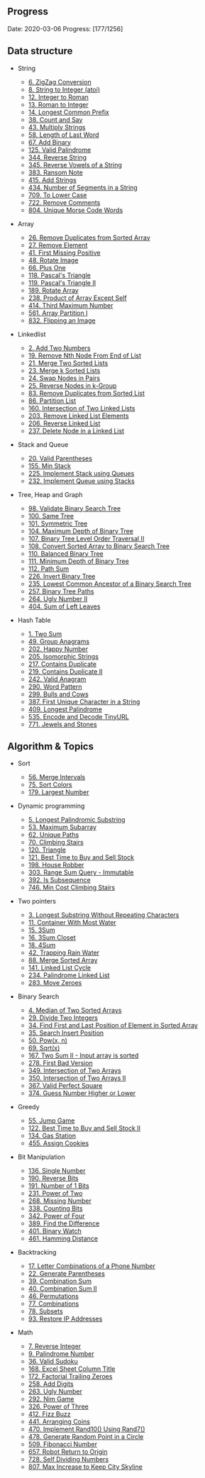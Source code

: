 ## Progress

Date: 2020-03-06
Progress: [177/1256]

## Data structure
  - String
    - [6. ZigZag Conversion](https://github.com/kaiCbs/Leetcode/blob/master/code/medium/zigzag-conversion.py)
    - [8. String to Integer (atoi)](https://github.com/kaiCbs/Leetcode/blob/master/code/medium/string-to-integer-atoi.py) 
    - [12. Integer to Roman](https://github.com/kaiCbs/Leetcode/blob/master/code/medium/integer-to-roman.py)
    - [13. Roman to Integer](https://github.com/kaiCbs/Leetcode/blob/master/code/easy/roman-to-integer.py)
    - [14. Longest Common Prefix](https://github.com/kaiCbs/Leetcode/blob/master/code/easy/longest-common-prefix.py)
    - [38. Count and Say](https://github.com/kaiCbs/Leetcode/blob/master/code/easy/count-and-say.py)
    - [43. Multiply Strings](https://github.com/kaiCbs/Leetcode/blob/master/code/medium/multiply-strings.py)
    - [58. Length of Last Word](https://github.com/kaiCbs/Leetcode/blob/master/code/easy/length-of-last-word.py)
    - [67. Add Binary](https://github.com/kaiCbs/Leetcode/blob/master/code/easy/add-binary.py)
    - [125. Valid Palindrome](https://github.com/kaiCbs/Leetcode/blob/master/code/easy/valid-palindrome.py)
    - [344. Reverse String](https://github.com/kaiCbs/Leetcode/blob/master/code/easy/reverse-string.py)
    - [345. Reverse Vowels of a String](https://github.com/kaiCbs/Leetcode/blob/master/code/easy/reverse-vowels-of-a-string.py)
    - [383. Ransom Note](https://github.com/kaiCbs/Leetcode/blob/master/code/easy/ransom-note.py)
    - [415. Add Strings](https://github.com/kaiCbs/Leetcode/blob/master/code/easy/add-strings.py)
    - [434. Number of Segments in a String](https://github.com/kaiCbs/Leetcode/blob/master/code/easy/number-of-segments-in-a-string.py)
    - [709. To Lower Case](https://github.com/kaiCbs/Leetcode/blob/master/code/easy/to-lower-case.py)
    - [722. Remove Comments](https://github.com/kaiCbs/Leetcode/blob/master/code/medium/remove-comments.py)
    - [804. Unique Morse Code Words](https://github.com/kaiCbs/Leetcode/blob/master/code/easy/unique-morse-code-words.py)

  - Array
    - [26. Remove Duplicates from Sorted Array](https://github.com/kaiCbs/Leetcode/blob/master/code/easy/remove-duplicates-from-sorted-array.py)
    - [27. Remove Element](https://github.com/kaiCbs/Leetcode/blob/master/code/easy/remove-element.py)
    - [41. First Missing Positive](https://github.com/kaiCbs/Leetcode/blob/master/code/hard/first-missing-positive.py)
    - [48. Rotate Image](https://github.com/kaiCbs/Leetcode/blob/master/code/medium/rotate-image.py)
    - [66. Plus One](https://github.com/kaiCbs/Leetcode/blob/master/code/easy/plus-one.py)
    - [118. Pascal's Triangle](https://github.com/kaiCbs/Leetcode/blob/master/code/easy/pascals-triangle.py)
    - [119. Pascal's Triangle II](https://github.com/kaiCbs/Leetcode/blob/master/code/easy/pascals-triangle-ii.py)
    - [189. Rotate Array](https://github.com/kaiCbs/Leetcode/blob/master/code/easy/rotate-array.py)
    - [238. Product of Array Except Self](https://github.com/kaiCbs/Leetcode/blob/master/code/medium/product-of-array-except-self.py)
    - [414. Third Maximum Number](https://github.com/kaiCbs/Leetcode/blob/master/code/easy/third-maximum-number.py)
    - [561. Array Partition I](https://github.com/kaiCbs/Leetcode/blob/master/code/easy/array-partition-i.py)
    - [832. Flipping an Image](https://github.com/kaiCbs/Leetcode/blob/master/code/easy/flipping-an-image.py)


  - Linkedlist
    - [2. Add Two Numbers](https://github.com/kaiCbs/Leetcode/blob/master/code/medium/add-two-numbers.py)
    - [19. Remove Nth Node From End of List](https://github.com/kaiCbs/Leetcode/blob/master/code/medium/remove-nth-node-from-end-of-list.py)
    - [21. Merge Two Sorted Lists](https://github.com/kaiCbs/Leetcode/blob/master/code/easy/merge-two-sorted-lists.py)
    - [23. Merge k Sorted Lists](https://github.com/kaiCbs/Leetcode/blob/master/code/hard/merge-k-sorted-lists.py)
    - [24. Swap Nodes in Pairs](https://github.com/kaiCbs/Leetcode/blob/master/code/medium/swap-nodes-in-pairs.py)
    - [25. Reverse Nodes in k-Group](https://github.com/kaiCbs/Leetcode/blob/master/code/hard/reverse-nodes-in-k-group.py)
    - [83. Remove Duplicates from Sorted List](https://github.com/kaiCbs/Leetcode/blob/master/code/easy/remove-duplicates-from-sorted-list.py)
    - [86. Partition List](https://github.com/kaiCbs/Leetcode/blob/master/code/medium/partition-list.py)
    - [160. Intersection of Two Linked Lists](https://github.com/kaiCbs/Leetcode/blob/master/code/easy/intersection-of-two-linked-lists.py)
    - [203. Remove Linked List Elements](https://github.com/kaiCbs/Leetcode/blob/master/code/easy/remove-linked-list-elements.py)
    - [206. Reverse Linked List](https://github.com/kaiCbs/Leetcode/blob/master/code/easy/reverse-linked-list.py)
    - [237. Delete Node in a Linked List](https://github.com/kaiCbs/Leetcode/blob/master/code/easy/delete-node-in-a-linked-list.py)

  - Stack and Queue
    - [20. Valid Parentheses](https://github.com/kaiCbs/Leetcode/blob/master/code/easy/valid-parentheses.py)
    - [155. Min Stack](https://github.com/kaiCbs/Leetcode/blob/master/code/easy/min-stack.py)
    - [225. Implement Stack using Queues](https://github.com/kaiCbs/Leetcode/blob/master/code/easy/implement-stack-using-queues.py)
    - [232. Implement Queue using Stacks](https://github.com/kaiCbs/Leetcode/blob/master/code/easy/implement-queue-using-stacks.py)


  - Tree, Heap and Graph
    - [98. Validate Binary Search Tree](https://github.com/kaiCbs/Leetcode/blob/master/code/medium/validate-binary-search-tree.py)
    - [100. Same Tree](https://github.com/kaiCbs/Leetcode/blob/master/code/easy/same-tree.py)
    - [101. Symmetric Tree](https://github.com/kaiCbs/Leetcode/blob/master/code/easy/symmetric-tree.py)
    - [104. Maximum Depth of Binary Tree](https://github.com/kaiCbs/Leetcode/blob/master/code/easy/maximum-depth-of-binary-tree.py)
    - [107. Binary Tree Level Order Traversal II](https://github.com/kaiCbs/Leetcode/blob/master/code/easy/binary-tree-level-order-traversal-ii.py)
    - [108. Convert Sorted Array to Binary Search Tree](https://github.com/kaiCbs/Leetcode/blob/master/code/easy/convert-sorted-array-to-binary-search-tree.py)
    - [110. Balanced Binary Tree](https://github.com/kaiCbs/Leetcode/blob/master/code/easy/balanced-binary-tree.py)
    - [111. Minimum Depth of Binary Tree](https://github.com/kaiCbs/Leetcode/blob/master/code/easy/minimum-depth-of-binary-tree.py)
    - [112. Path Sum](https://github.com/kaiCbs/Leetcode/blob/master/code/easy/path-sum.py)
    - [226. Invert Binary Tree](https://github.com/kaiCbs/Leetcode/blob/master/code/easy/invert-binary-tree.py)
    - [235. Lowest Common Ancestor of a Binary Search Tree](https://github.com/kaiCbs/Leetcode/blob/master/code/easy/lowest-common-ancestor-of-a-binary-search-tree.py)
    - [257. Binary Tree Paths](https://github.com/kaiCbs/Leetcode/blob/master/code/easy/binary-tree-paths.py)
    - [264. Ugly Number II](https://github.com/kaiCbs/Leetcode/blob/master/code/medium/ugly-number-ii.py)
    - [404. Sum of Left Leaves](https://github.com/kaiCbs/Leetcode/blob/master/code/medium/sum-of-left-leaves.py)

  - Hash Table
    - [1. Two Sum](https://github.com/kaiCbs/Leetcode/blob/master/code/easy/two-sum.py)
    - [49. Group Anagrams](https://github.com/kaiCbs/Leetcode/blob/master/code/medium/group-anagrams.py)
    - [202. Happy Number](https://github.com/kaiCbs/Leetcode/blob/master/code/easy/happy-number.py)
    - [205. Isomorphic Strings](https://github.com/kaiCbs/Leetcode/blob/master/code/easy/isomorphic-strings.py)
    - [217. Contains Duplicate](https://github.com/kaiCbs/Leetcode/blob/master/code/easy/contains-duplicate.py)
    - [219. Contains Duplicate II](https://github.com/kaiCbs/Leetcode/blob/master/code/easy/contains-duplicate-ii.py)
    - [242. Valid Anagram](https://github.com/kaiCbs/Leetcode/blob/master/code/easy/valid-anagram.py)
    - [290. Word Pattern](https://github.com/kaiCbs/Leetcode/blob/master/code/easy/word-pattern.py)
    - [299. Bulls and Cows](https://github.com/kaiCbs/Leetcode/blob/master/code/easy/bulls-and-cows.py)
    - [387. First Unique Character in a String](https://github.com/kaiCbs/Leetcode/blob/master/code/easy/first-unique-character-in-a-string.py)
    - [409. Longest Palindrome](https://github.com/kaiCbs/Leetcode/blob/master/code/easy/longest-palindrome.py)
    - [535. Encode and Decode TinyURL](https://github.com/kaiCbs/Leetcode/blob/master/code/medium/encode-and-decode-tinyurl.py)
    - [771. Jewels and Stones](https://github.com/kaiCbs/Leetcode/blob/master/code/easy/jewels-and-stones.py)


## Algorithm & Topics
  - Sort
    - [56. Merge Intervals](https://github.com/kaiCbs/Leetcode/blob/master/code/medium/merge-intervals.py)
    - [75. Sort Colors](https://github.com/kaiCbs/Leetcode/blob/master/code/medium/sort-colors.py)
    - [179. Largest Number](https://github.com/kaiCbs/Leetcode/blob/master/code/medium/largest-number.py)


  - Dynamic programming
    - [5. Longest Palindromic Substring](https://github.com/kaiCbs/Leetcode/blob/master/code/medium/longest-palindromic-substring.py)
    - [53. Maximum Subarray](https://github.com/kaiCbs/Leetcode/blob/master/code/easy/maximum-subarray.py)
    - [62. Unique Paths](https://github.com/kaiCbs/Leetcode/blob/master/code/medium/unique-paths.py)
    - [70. Climbing Stairs](https://github.com/kaiCbs/Leetcode/blob/master/code/easy/climbing-stairs.py)
    - [120. Triangle](https://github.com/kaiCbs/Leetcode/blob/master/code/medium/triangle.py)
    - [121. Best Time to Buy and Sell Stock](https://github.com/kaiCbs/Leetcode/blob/master/code/easy/best-time-to-buy-and-sell-stock.py)
    - [198. House Robber](https://github.com/kaiCbs/Leetcode/blob/master/code/easy/house-robber.py)
    - [303. Range Sum Query - Immutable](https://github.com/kaiCbs/Leetcode/blob/master/code/easy/range-sum-query-immutable.py)
    - [392. Is Subsequence](https://github.com/kaiCbs/Leetcode/blob/master/code/easy/is-subsequence.py)
    - [746. Min Cost Climbing Stairs](https://github.com/kaiCbs/Leetcode/blob/master/code/easy/min-cost-climbing-stairs.py)

  - Two pointers
    - [3. Longest Substring Without Repeating Characters](https://github.com/kaiCbs/Leetcode/blob/master/code/medium/longest-substring-without-repeating-characters.py)
    - [11. Container With Most Water](https://github.com/kaiCbs/Leetcode/blob/master/code/medium/container-with-most-water.py)
    - [15. 3Sum](https://github.com/kaiCbs/Leetcode/blob/master/code/medium/3sum.py)
    - [16. 3Sum Closet](https://github.com/kaiCbs/Leetcode/blob/master/code/medium/3sum-closest.py)
    - [18. 4Sum](https://github.com/kaiCbs/Leetcode/blob/master/code/medium/4sum.py)
    - [42. Trapping Rain Water](https://github.com/kaiCbs/Leetcode/blob/master/code/hard/trapping-rain-water.py)
    - [88. Merge Sorted Array](https://github.com/kaiCbs/Leetcode/blob/master/code/easy/merge-sorted-array.py)
    - [141. Linked List Cycle](https://github.com/kaiCbs/Leetcode/blob/master/code/easy/linked-list-cycle.py)
    - [234. Palindrome Linked List](https://github.com/kaiCbs/Leetcode/blob/master/code/easy/palindrome-linked-list.py)
    - [283. Move Zeroes](https://github.com/kaiCbs/Leetcode/blob/master/code/easy/move-zeroes.py)

  - Binary Search
    - [4. Median of Two Sorted Arrays](https://github.com/kaiCbs/Leetcode/blob/master/code/hard/median-of-two-sorted-arrays.py)
    - [29. Divide Two Integers](https://github.com/kaiCbs/Leetcode/blob/master/code/medium/divide-two-integers.py)
    - [34. Find First and Last Position of Element in Sorted Array](https://github.com/kaiCbs/Leetcode/blob/master/code/medium/find-first-and-last-position-of-element-in-sorted-array.py)
    - [35. Search Insert Position](https://github.com/kaiCbs/Leetcode/blob/master/code/easy/search-insert-position.py)
    - [50. Pow(x, n)](https://github.com/kaiCbs/Leetcode/blob/master/code/medium/powx-n.py)
    - [69. Sqrt(x)](https://github.com/kaiCbs/Leetcode/blob/master/code/easy/sqrtx.py)
    - [167. Two Sum II - Input array is sorted](https://github.com/kaiCbs/Leetcode/blob/master/code/easy/two-sum-ii-input-array-is-sorted.py)
    - [278. First Bad Version](https://github.com/kaiCbs/Leetcode/blob/master/code/easy/first-bad-version.py)
    - [349. Intersection of Two Arrays](https://github.com/kaiCbs/Leetcode/blob/master/code/easy/intersection-of-two-arrays.py)
    - [350. Intersection of Two Arrays II](https://github.com/kaiCbs/Leetcode/blob/master/code/easy/intersection-of-two-arrays-ii.py)
    - [367. Valid Perfect Square](https://github.com/kaiCbs/Leetcode/blob/master/code/easy/valid-perfect-square.py)
    - [374. Guess Number Higher or Lower](https://github.com/kaiCbs/Leetcode/blob/master/code/easy/guess-number-higher-or-lower.py)

  - Greedy
    - [55. Jump Game](https://github.com/kaiCbs/Leetcode/blob/master/code/medium/jump-game.py)
    - [122. Best Time to Buy and Sell Stock II](https://github.com/kaiCbs/Leetcode/blob/master/code/easy/best-time-to-buy-and-sell-stock-ii.py)
    - [134. Gas Station](https://github.com/kaiCbs/Leetcode/blob/master/code/medium/gas-station.py)
    - [455. Assign Cookies](https://github.com/kaiCbs/Leetcode/blob/master/code/medium/assign-cookies.py)

  - Bit Manipulation
    - [136. Single Number](https://github.com/kaiCbs/Leetcode/blob/master/code/easy/single-number.py)
    - [190. Reverse Bits](https://github.com/kaiCbs/Leetcode/blob/master/code/easy/reverse-bits.py)
    - [191. Number of 1 Bits](https://github.com/kaiCbs/Leetcode/blob/master/code/easy/number-of-1-bits.py)
    - [231. Power of Two](https://github.com/kaiCbs/Leetcode/blob/master/code/easy/power-of-two.py)
    - [268. Missing Number](https://github.com/kaiCbs/Leetcode/blob/master/code/easy/missing-number.py)
    - [338. Counting Bits](https://github.com/kaiCbs/Leetcode/blob/master/code/medium/counting-bits.py)
    - [342. Power of Four](https://github.com/kaiCbs/Leetcode/blob/master/code/easy/power-of-four.py)
    - [389. Find the Difference](https://github.com/kaiCbs/Leetcode/blob/master/code/easy/find-the-difference.py)
    - [401. Binary Watch](https://github.com/kaiCbs/Leetcode/blob/master/code/easy/binary-watch.py)
    - [461. Hamming Distance](https://github.com/kaiCbs/Leetcode/blob/master/code/easy/hamming-distance.py)

  - Backtracking
    - [17. Letter Combinations of a Phone Number](https://github.com/kaiCbs/Leetcode/blob/master/code/medium/letter-combinations-of-a-phone-number.py) 
    - [22. Generate Parentheses](https://github.com/kaiCbs/Leetcode/blob/master/code/medium/generate-parentheses.py)
    - [39. Combination Sum](https://github.com/kaiCbs/Leetcode/blob/master/code/medium/combination-sum.py)
    - [40. Combination Sum II](https://github.com/kaiCbs/Leetcode/blob/master/code/medium/combination-sum-ii.py)
    - [46. Permutations](https://github.com/kaiCbs/Leetcode/blob/master/code/medium/permutations.py)
    - [77. Combinations](https://github.com/kaiCbs/Leetcode/blob/master/code/medium/combinations.py)
    - [78. Subsets](https://github.com/kaiCbs/Leetcode/blob/master/code/medium/subsets.py)
    - [93. Restore IP Addresses](https://github.com/kaiCbs/Leetcode/blob/master/code/medium/restore-ip-addresses.py)

  - Math
    - [7. Reverse Integer](https://github.com/kaiCbs/Leetcode/blob/master/code/easy/reverse-integer.py)
    - [9. Palindrome Number](https://github.com/kaiCbs/Leetcode/blob/master/code/easy/palindrome-number.py)
    - [36. Valid Sudoku](https://github.com/kaiCbs/Leetcode/blob/master/code/medium/valid-sudoku.py)
    - [168. Excel Sheet Column Title](https://github.com/kaiCbs/Leetcode/blob/master/code/easy/excel-sheet-column-title.py)
    - [172. Factorial Trailing Zeroes](https://github.com/kaiCbs/Leetcode/blob/master/code/easy/factorial-trailing-zeroes.py)
    - [258. Add Digits](https://github.com/kaiCbs/Leetcode/blob/master/code/easy/add-digits.py)
    - [263. Ugly Number](https://github.com/kaiCbs/Leetcode/blob/master/code/easy/ugly-number.py)
    - [292. Nim Game](https://github.com/kaiCbs/Leetcode/blob/master/code/easy/nim-game.py)
    - [326. Power of Three](https://github.com/kaiCbs/Leetcode/blob/master/code/easy/power-of-three.py)
    - [412. Fizz Buzz](https://github.com/kaiCbs/Leetcode/blob/master/code/easy/fizz-buzz.py)
    - [441. Arranging Coins](https://github.com/kaiCbs/Leetcode/blob/master/code/easy/arranging-coins.py)
    - [470. Implement Rand10() Using Rand7()](https://github.com/kaiCbs/Leetcode/blob/master/code/medium/implement-rand10-using-rand7.py)
    - [478. Generate Random Point in a Circle](https://github.com/kaiCbs/Leetcode/blob/master/code/medium/generate-random-point-in-a-circle.py)
    - [509. Fibonacci Number](https://github.com/kaiCbs/Leetcode/blob/master/code/easy/fibonacci-number.py)
    - [657. Robot Return to Origin](https://github.com/kaiCbs/Leetcode/blob/master/code/easy/robot-return-to-origin.py)
    - [728. Self Dividing Numbers](https://github.com/kaiCbs/Leetcode/blob/master/code/easy/self-dividing-numbers.py)
    - [807. Max Increase to Keep City Skyline](https://github.com/kaiCbs/Leetcode/blob/master/code/easy/max-increase-to-keep-city-skyline.py)

